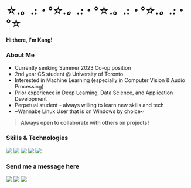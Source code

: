 # ☆.。.:*・°☆.。.:*・°☆.。.:*・°☆.。.:*・°☆
**Hi there, I'm Kang!**

### About Me
* Currently seeking Summer 2023 Co-op position
* 2nd year CS student @ University of Toronto
* Interested in Machine Learning (especially in Computer Vision & Audio Processing)
* Prior experience in Deep Learning, Data Science, and Application Development
* Perpetual student - always willing to learn new skills and tech
* ~Wannabe Linux User that is on Windows by choice~

> **Always open to collaborate with others on projects!**

### Skills & Technologies
![](https://img.shields.io/badge/PyTorch-EE4C2C?style=for-the-badge&logo=pytorch&logoColor=white)
![](https://img.shields.io/badge/TensorFlow-FF6F00?style=for-the-badge&logo=tensorflow&logoColor=white)
![](https://img.shields.io/badge/Python-3776AB?style=for-the-badge&logo=python&logoColor=white)
![](https://img.shields.io/badge/C-00599C?style=for-the-badge&logo=c&logoColor=white)
![](https://img.shields.io/badge/Java-ED8B00?style=for-the-badge&logo=java&logoColor=white)


### Send me a message here
[![](https://img.shields.io/badge/Gmail-D14836?style=for-the-badge&logo=gmail&logoColor=white)](mailto:chunkanglu@gmail.com)
[![](https://img.shields.io/badge/LinkedIn-0077B5?style=for-the-badge&logo=linkedin&logoColor=white)](https://www.linkedin.com/in/chunkanglu/)
[![](https://img.shields.io/badge/Discord-7289DA?style=for-the-badge&logo=discord&logoColor=white)](discordapp.com/users/254645264751656961)


<!--
**chunkanglu/chunkanglu** is a ✨ _special_ ✨ repository because its `README.md` (this file) appears on your GitHub profile.

Here are some ideas to get you started:

- 🔭 I’m currently working on ...
- 🌱 I’m currently learning ...
- 👯 I’m looking to collaborate on ...
- 🤔 I’m looking for help with ...
- 💬 Ask me about ...
- 📫 How to reach me: ...
- 😄 Pronouns: ...
- ⚡ Fun fact: ...
-->
